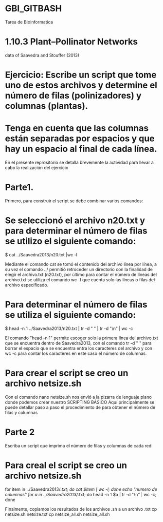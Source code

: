 # GBI_GITBASH
Tarea de Bioinformatica

# 1.10.3 Plant–Pollinator Networks
data of Saavedra and Stouffer (2013)

# Ejercicio: Escribe un script que tome uno de estos archivos y determine el número de filas (polinizadores) y columnas (plantas).
# Tenga en cuenta que las columnas están separadas por espacios y que hay un espacio al final de cada línea. 

En el presente reprositorio se detalla brevemente la actividad para llevar a cabo la realización del ejercicio

# Parte1.
Primero, para construir el script se debe combinar varios comandos:

# Se seleccionó el archivo n20.txt y para determinar el número de filas se utilizo el siguiente comando:
$ cat ../Saavedra2013/n20.txt |wc -l

Mediante el comando cat se tomó el contenido del archivo línea por línea, a su vez el comando ../ permitió retroceder un directorio con la finalidad de elegir el archivo.txt (n20.txt), por último para contar el número de líneas del archivo.txt se utiliza el comando wc -l que cuenta solo las líneas o filas del archivo específicado.

# Para determinar el número de filas se utiliza el siguiente comando:
$ head -n 1 ../Saavedra2013/n20.txt | tr -d " " | tr -d "\n" | wc -c

El comando "head -n 1" permite escoger solo la primera línea del archivo.txt que se encuentra dentro de Saavedra2013, con el comando tr -d " " para borrar el espacio que se encuentra entra los caracteres del archivo y con wc -c para contar los caracteres en este caso el número de columnas.

# Para crear el script se creo un archivo netsize.sh
Con el comando nano netsize.sh nos envió a la pizarra de lenguaje plano donde podemos crear nuestro SCRIPTING BÁSICO
Aquí principalmente se puede detallar paso a paso el procedimiento de para obtener el número de filas y columnas

# Parte 2
 Escriba un script que imprima el número de filas y columnas de cada red
# Para creal el script se creo un archivo netsize.sh
for item in ../Saavedra2013/*.txt; do cat $item | wc -l; done
echo "numero de columnas"
for a in ../Saavedra2013/*.txt; do head -n 1 $a | tr -d "\n" | wc -c; done

Finalmente, copiamos los resultados de los archivos .sh a un archivo .txt
cp netsize.sh netsize.txt
cp netsize_all.sh netsize_all.sh
